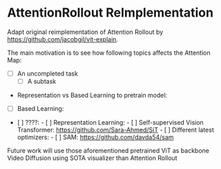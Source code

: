 # AttentionRollout ReImplementation
Adapt original reimplementation of Attention Rollout by https://github.com/jacobgil/vit-explain.

The main motivation is to see how following topics affects the Attention Map:
- [ ] An uncompleted task
     - [ ] A subtask
- Representation vs Based Learning to pretrain model:
- [ ] Based Learning:
-    [ ] ????:
          - [ ] Representation Learning:
                    - [ ] Self-supervised Vision Transformer: https://github.com/Sara-Ahmed/SiT
          - [ ] Different latest optimizers:
                    - [ ] SAM: https://github.com/davda54/sam 

Future work will use those aforementioned pretrained ViT as backbone Video Diffusion using SOTA visualizer than Attention Rollout
